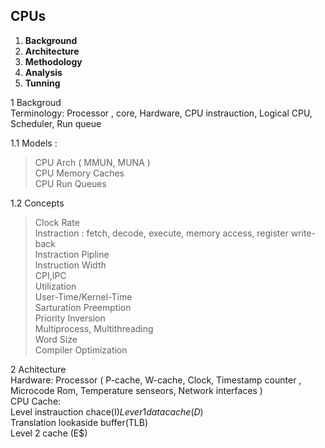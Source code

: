 CPUs
---
1.	**Background**  
2.	**Architecture**  
3.	**Methodology**  
4.	**Analysis**  
5.	**Tunning**
    
       
1	 Backgroud    
	Terminology: Processor , core, Hardware, CPU instrauction, Logical CPU, Scheduler, Run queue  
	
1.1  Models :   
>	CPU Arch ( MMUN, MUNA )  
>	CPU Memory Caches  
>	CPU Run Queues  

1.2	Concepts  
>	Clock Rate   
>	Instraction : fetch, decode, execute, memory access, register write-back  
>	Instraction Pipline   
>	Instruction Width  
>	CPI,IPC  
>	Utilization  
>	User-Time/Kernel-Time  
>	Sarturation 
>	Preemption  
>	Priority Inversion  
>	Multiprocess, Multithreading  
>	Word Size  
>	Compiler Optimization  


2 Achitecture  
	Hardware: Processor ( P-cache, W-cache, Clock, Timestamp counter , Microcode Rom, Temperature senseors, Network interfaces )  
	CPU Cache:   
		Level instrauction chace(I$)     
		Lever1 data cache(D$)    
		Translation lookaside buffer(TLB)   
		Level 2 cache (E$)   
		
	
  

